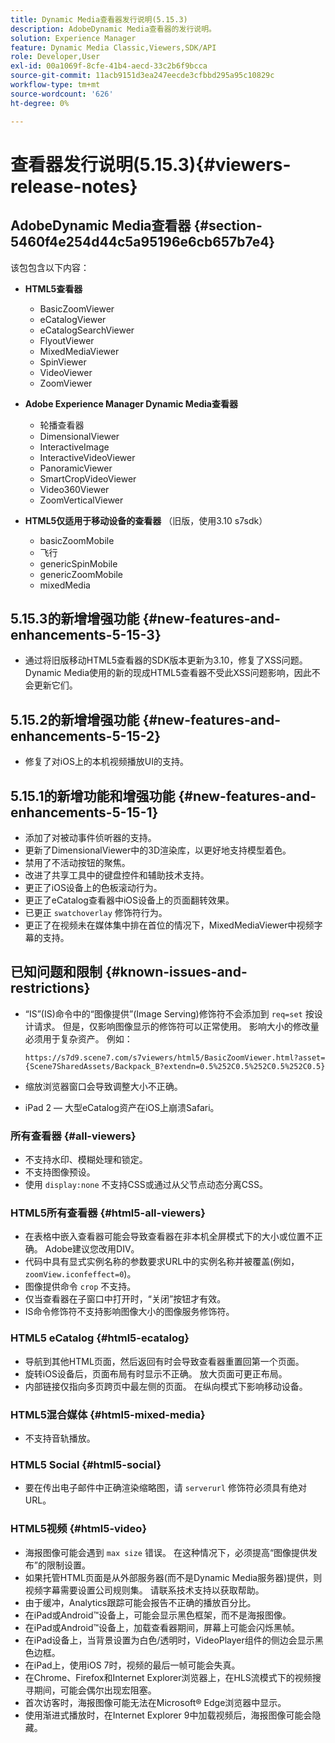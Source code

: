 ```yaml
---
title: Dynamic Media查看器发行说明(5.15.3)
description: AdobeDynamic Media查看器的发行说明。
solution: Experience Manager
feature: Dynamic Media Classic,Viewers,SDK/API
role: Developer,User
exl-id: 00a1069f-8cfe-41b4-aecd-33c2b6f9bcca
source-git-commit: 11acb9151d3ea247eecde3cfbbd295a95c10829c
workflow-type: tm+mt
source-wordcount: '626'
ht-degree: 0%

---
```


# 查看器发行说明(5.15.3){#viewers-release-notes}

<!-- Updated January 13, 2021 for the 5.15.3 release-->

## AdobeDynamic Media查看器 {#section-5460f4e254d44c5a95196e6cb657b7e4}

该包包含以下内容：

* **HTML5查看器**

   * BasicZoomViewer
   * eCatalogViewer
   * eCatalogSearchViewer
   * FlyoutViewer
   * MixedMediaViewer
   * SpinViewer
   * VideoViewer
   * ZoomViewer

* **Adobe Experience Manager Dynamic Media查看器**

   * 轮播查看器
   * DimensionalViewer
   * InteractiveImage
   * InteractiveVideoViewer
   * PanoramicViewer
   * SmartCropVideoViewer
   * Video360Viewer
   * ZoomVerticalViewer

* **HTML5仅适用于移动设备的查看器** （旧版，使用3.10 s7sdk）

   * basicZoomMobile
   * 飞行
   * genericSpinMobile
   * genericZoomMobile
   * mixedMedia

## 5.15.3的新增增强功能 {#new-features-and-enhancements-5-15-3}

* 通过将旧版移动HTML5查看器的SDK版本更新为3.10，修复了XSS问题。Dynamic Media使用的新的现成HTML5查看器不受此XSS问题影响，因此不会更新它们。

## 5.15.2的新增增强功能 {#new-features-and-enhancements-5-15-2}

* 修复了对iOS上的本机视频播放UI的支持。

## 5.15.1的新增功能和增强功能 {#new-features-and-enhancements-5-15-1}

* 添加了对被动事件侦听器的支持。
* 更新了DimensionalViewer中的3D渲染库，以更好地支持模型着色。
* 禁用了不活动按钮的聚焦。
* 改进了共享工具中的键盘控件和辅助技术支持。
* 更正了iOS设备上的色板滚动行为。
* 更正了eCatalog查看器中iOS设备上的页面翻转效果。
* 已更正 `swatchoverlay` 修饰符行为。
* 更正了在视频未在媒体集中排在首位的情况下，MixedMediaViewer中视频字幕的支持。

## 已知问题和限制 {#known-issues-and-restrictions}

* “IS”(IS)命令中的“图像提供”(Image Serving)修饰符不会添加到 `req=set` 按设计请求。 但是，仅影响图像显示的修饰符可以正常使用。 影响大小的修改量必须用于复杂资产。 例如：

   `https://s7d9.scene7.com/s7viewers/html5/BasicZoomViewer.html?asset= {Scene7SharedAssets/Backpack_B?extendn=0.5%252C0.5%252C0.5%252C0.5}`

* 缩放浏览器窗口会导致调整大小不正确。
* iPad 2 — 大型eCatalog资产在iOS上崩溃Safari。

### 所有查看器 {#all-viewers}

* 不支持水印、模糊处理和锁定。
* 不支持图像预设。
* 使用 `display:none` 不支持CSS或通过从父节点动态分离CSS。

### HTML5所有查看器 {#html5-all-viewers}

* 在表格中嵌入查看器可能会导致查看器在非本机全屏模式下的大小或位置不正确。 Adobe建议您改用DIV。
* 代码中具有显式实例名称的参数要求URL中的实例名称并被覆盖(例如， `zoomView.iconfeffect=0`)。
* 图像提供命令 `crop` 不支持。
* 仅当查看器在子窗口中打开时，“关闭”按钮才有效。
* IS命令修饰符不支持影响图像大小的图像服务修饰符。

### HTML5 eCatalog {#html5-ecatalog}

* 导航到其他HTML页面，然后返回有时会导致查看器重置回第一个页面。
* 旋转iOS设备后，页面布局有时显示不正确。 放大页面可更正布局。
* 内部链接仅指向多页跨页中最左侧的页面。 在纵向模式下影响移动设备。

### HTML5混合媒体 {#html5-mixed-media}

* 不支持音轨播放。

### HTML5 Social {#html5-social}

* 要在传出电子邮件中正确渲染缩略图，请 `serverurl` 修饰符必须具有绝对URL。

### HTML5视频 {#html5-video}

* 海报图像可能会遇到 `max size` 错误。 在这种情况下，必须提高“图像提供发布”的限制设置。
* 如果托管HTML页面是从外部服务器(而不是Dynamic Media服务器)提供，则视频字幕需要设置公司规则集。 请联系技术支持以获取帮助。
* 由于缓冲，Analytics跟踪可能会报告不正确的播放百分比。
* 在iPad或Android™设备上，可能会显示黑色框架，而不是海报图像。
* 在iPad或Android™设备上，加载查看器期间，屏幕上可能会闪烁黑帧。
* 在iPad设备上，当背景设置为白色/透明时，VideoPlayer组件的侧边会显示黑色边框。
* 在iPad上，使用iOS 7时，视频的最后一帧可能会失真。
* 在Chrome、Firefox和Internet Explorer浏览器上，在HLS流模式下的视频搜寻期间，可能会偶尔出现宏阻塞。
* 首次访客时，海报图像可能无法在Microsoft® Edge浏览器中显示。
* 使用渐进式播放时，在Internet Explorer 9中加载视频后，海报图像可能会隐藏。
